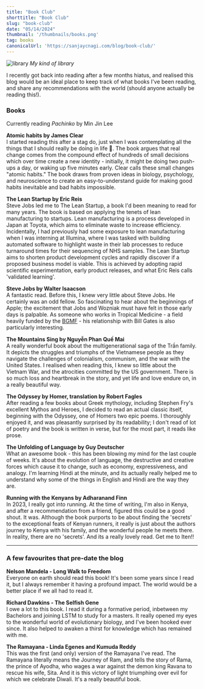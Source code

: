 ```yaml
---
title: "Book Club"
shorttitle: "Book Club"
slug: "book-club"
date: "05/14/2024"
thumbnail: '/thumbnails/books.png'
tag: books
canonicalUrl: 'https://sanjaycnagi.com/blog/book-club/'
---
```


![library](/blog/library.png)
*My kind of library*

I recently got back into reading after a few months hiatus, and realised this blog would be an ideal place to keep track of what books I've been reading, and share any recommendations with the world (should anyone actually be reading this!).  

### Books

Currently reading *Pachinko* by Min Jin Lee

**Atomic habits by James Clear**  
I started reading this after a stag do, just when I was contemplating all the things that I should really be doing in life 🥲. The book argues that real change comes from the compound effect of hundreds of small decisions which over time create a new identity - initially, it might be doing two push-ups a day, or waking up five minutes early. Clear calls these small changes "atomic habits." The book draws from proven ideas in biology, psychology, and neuroscience to create an easy-to-understand guide for making good habits inevitable and bad habits impossible.

**The Lean Startup by Eric Reis**  
Steve Jobs led me to The Lean Startup, a book I'd been meaning to read for many years. The book is based on applying the tenets of lean manufacturing to startups. Lean manufacturing is a process developed in Japan at Toyota, which aims to eliminate waste to increase efficiency. Incidentally, I had previously had some exposure to lean manufacturing when I was interning at Illumina, where I was tasked with building automated software to highlight waste in their lab processes to reduce turnaround times for their sequencing of NHS samples. The Lean Startup aims to shorten product development cycles and rapidly discover if a proposed business model is viable. This is achieved by adopting rapid scientific experimentation, early product releases, and what Eric Reis calls 'validated learning'.

**Steve Jobs by Walter Isaacson**  
A fantastic read. Before this, I knew very little about Steve Jobs. He certainly was an odd fellow. So fascinating to hear about the beginnings of Apple; the excitement that Jobs and Wozniak must have felt in those early days is palpable. As someone who works in Tropical Medicine - a field heavily funded by the [BGMF](https://www.gatesfoundation.org/) - his relationship with Bill Gates is also particularly interesting. 

**The Mountains Sing by Nguyễn Phan Quế Mai**  
A really wonderful book about the multigenerational saga of the Trần family. It depicts the struggles and triumphs of the Vietnamese people as they navigate the challenges of colonialism, communism, and the war with the United States. I realised when reading this, I knew so little about the Vietnam War, and the atrocities committed by the US government. There is so much loss and heartbreak in the story, and yet life and love endure on, in a really beautiful way.  

**The Odyssey by Homer, translation by Robert Fagles**  
After reading a few books about Greek mythology, including Stephen Fry's excellent Mythos and Heroes, I decided to read an actual classic itself, beginning with the Odyssey, one of Homers two epic poems. I thoroughly enjoyed it, and was pleasantly surprised by its readability; I don't read of lot of poetry and the book is written in verse, but for the most part, it reads like prose.  

**The Unfolding of Language by Guy Deutscher**  
What an awesome book - this has been blowing my mind for the last couple of weeks. It's about the evolution of language, the destructive and creative forces which cause it to change, such as economy, expressiveness, and analogy. I'm learning Hindi at the minute, and its actually really helped me to understand why some of the things in English and Hindi are the way they are. 

**Running with the Kenyans by Adharanand Finn**  
In 2023, I really got into running. At the time of writing, I'm also in Kenya, and after a recommendation from a friend, figured this could be a good shout. It was. Although the book purports to be about finding the 'secrets' to the exceptional feats of Kenyan runners, it really is just about the authors journey to Kenya with his family, and the wonderful people he meets there. In reality, there are no 'secrets'. And its a really lovely read. Get me to Iten!!


---

### A few favourites that pre-date the blog
**Nelson Mandela - Long Walk to Freedom**  
Everyone on earth should read this book! It's been some years since I read it, but I always remember it having a profound impact. The world would be a better place if we all had to read it.

**Richard Dawkins - The Selfish Gene**  
I owe a lot to this book. I read it during a formative period, inbetween my Bachelors and joining LSTM to study for a masters. It really opened my eyes to the wonderful world of evolutionary biology, and I've been hooked ever since. It also helped to awaken a thirst for knowledge which has remained with me. 

**The Ramayana - Linda Egenes and Kumuda Reddy**  
This was the first (and only) version of the Ramayana I've read. The Ramayana literally means the Journey of Ram, and tells the story of Rama, the prince of Ayodha, who wages a war against the demon king Ravana to rescue his wife, Sita. And it is this victory of light triumphing over evil for which we celebrate Diwali.  It's a really beautiful book. 
